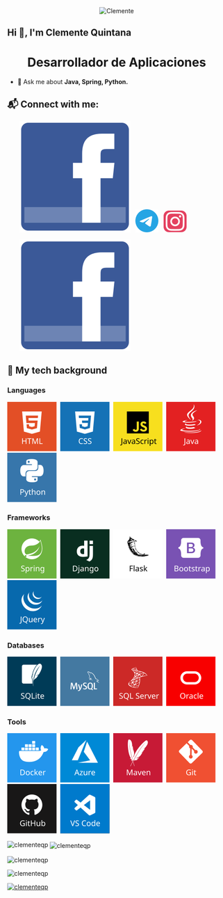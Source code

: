 <p align="center">
  <img align="center" src="https://user-images.githubusercontent.com/70778944/116804955-35d09800-ab23-11eb-8606-8ce11e19a1b5.jpg" alt="Clemente"  width="400" />
</p>

<h2 align="left">Hi 👋, I'm Clemente Quintana</h2>
<h1 align="center">Desarrollador de Aplicaciones</h1>



- 💬 Ask me about **Java, Spring, Python.**

## 📬 Connect with me:

&nbsp;&nbsp;&nbsp;&nbsp;&nbsp;&nbsp;
<a href="https://fb.com/clementequintanapozo" target="_blank">![LinkedIn](img/contact/F_icon.svg)</a>
&nbsp;
<a href="https://t.me/clementeqp" target="_blank">![Telegram](img/contact/telegram.svg)</a>
&nbsp;
<a href="https://www.instagram.com/clemente-quintana-pozo/" target="_blank">![Instagram](img/contact/instagram.svg)</a>

&nbsp;&nbsp;&nbsp;&nbsp;&nbsp;&nbsp;
<a href="https://fb.com/clementequintanapozo" target="_blank">![LinkedIn](img/contact/F_icon.svg)</a>









## 🎒 My tech background
### Languages
[![HTML](img/tech_icons/html.svg)](#-my-tech-background)&nbsp;
[![CSS](img/tech_icons/css.svg)](#-my-tech-background)&nbsp;
[![JavaScript](img/tech_icons/javascript.svg)](#-my-tech-background)&nbsp;
[![Java](img/tech_icons/java.svg)](#-my-tech-background)&nbsp;
[![Python](img/tech_icons/python.svg)](#-my-tech-background)&nbsp;
### Frameworks
[![Spring](img/tech_icons/spring.svg)](#-my-tech-background)&nbsp;
[![Django](img/tech_icons/django.svg)](#-my-tech-background)&nbsp;
[![Flask](img/tech_icons/flask.svg)](#-my-tech-background)&nbsp;
[![Bootstrap](img/tech_icons/bootstrap.svg)](#-my-tech-background)&nbsp;
[![JQuery](img/tech_icons/jquery.svg)](#-my-tech-background)&nbsp;
### Databases
[![SQLite](img/tech_icons/sqlite.svg)](#-my-tech-background)&nbsp;
[![MySQL](img/tech_icons/mysql.svg)](#-my-tech-background)&nbsp;
[![SQLServer](img/tech_icons/sqlserver.svg)](#-my-tech-background)&nbsp;
[![Oracle](img/tech_icons/oracle.svg)](#-my-tech-background)&nbsp;
### Tools
[![Docker](img/tech_icons/docker.svg)](#-my-tech-background)&nbsp;
[![Azure](img/tech_icons/azure.svg)](#-my-tech-background)&nbsp;
[![Maven](img/tech_icons/maven.svg)](#-my-tech-background)&nbsp;
[![Git](img/tech_icons/git.svg)](#-my-tech-background)&nbsp;
[![GitHub](img/tech_icons/github.svg)](#-my-tech-background)&nbsp;
[![Vscode](img/tech_icons/vscode.svg)](#-my-tech-background)&nbsp;
<!--[![Eclipse](img/tech_icons/eclipse.svg)](#-my-tech-background)-->
<!--[![Linux](img/tech_icons/linux.svg)](#-my-tech-background)-->
<!--[![Bash](img/tech_icons/bash.svg)](#-my-tech-background)-->


<p><img align="left" src="https://github-readme-stats.vercel.app/api/top-langs?username=clementeqp&show_icons=true&locale=en&layout=compact" alt="clementeqp" /></p>

<p>&nbsp;<img align="center" src="https://github-readme-stats.vercel.app/api?username=clementeqp&show_icons=true&locale=en" alt="clementeqp" /></p>

<p><img align="center" src="https://github-readme-streak-stats.herokuapp.com/?user=clementeqp&" alt="clementeqp" /></p>
<p align="left"> <img src="https://komarev.com/ghpvc/?username=clementeqp&label=Profile%20views&color=0e75b6&style=flat" alt="clementeqp" /> </p>

<p align="left"> <a href="https://github.com/ryo-ma/github-profile-trophy"><img src="https://github-profile-trophy.vercel.app/?username=clementeqp" alt="clementeqp" /></a> </p>
